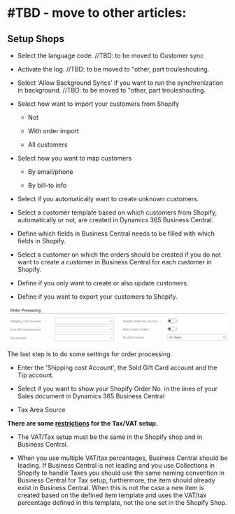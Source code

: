 ﻿---
title: 
description: 
ms.date: 03/21/2022
ms.topic: article
ms.service: dynamics365-business-central
author: edupont04
ms.author: andreipa
manager: 
---

#TBD - move to other articles:
====================



## Setup Shops


-   Select the language code.   //TBD: to be moved to Customer sync

-   Activate the log.   //TBD: to be moved to "other, part trouleshouting. 

-   Select 'Allow Background Syncs' if you want to run the synchronization in background.    //TBD: to be moved to "other, part trouleshouting. 



-   Select how want to import your customers from Shopify

    -   Not

    -   With order import

    -   All customers

-   Select how you want to map customers

    -   By email/phone

    -   By bill-to info

-   Select if you automatically want to create unknown customers.

-   Select a customer template based on which customers from Shopify, automatically or not, are created in Dynamics 365 Business Central.

-   Define which fields in Business Central needs to be filled with which fields in Shopify.

-   Select a customer on which the orders should be created if you do not want to create a customer in Business Central for each customer in Shopify.

-   Define if you only want to create or also update customers.

-   Define if you want to export your customers to Shopify.

![](media/image23.png)

The last step is to do some settings for order processing.

-   Enter the 'Shipping cost Account', the Sold Gift Card account and the Tip account.

-   Select if you want to show your Shopify Order No. in the lines of your Sales document in Dynamics 365 Business Central

-   Tax Area Source

**There are some <u>restrictions</u> for the Tax/VAT setup.**

-   The VAT/Tax setup must be the same in the Shopify shop and in Business Central.

-   When you use multiple VAT/tax percentages, Business Central should be leading. If Business Central is not leading and you use Collections in Shopify to handle Taxes you should use the same naming convention in Business Central for Tax setup, furthermore, the item should already exist in Business Central. When this is not the case a new item is created based on the defined item template and uses the VAT/tax percentage defined in this template, not the one set in the Shopify Shop.


